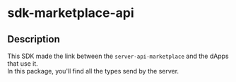 # sdk-marketplace-api

## Description

This SDK made the link between the `server-api-marketplace` and the dApps that use it.  
In this package, you'll find all the types send by the server.

